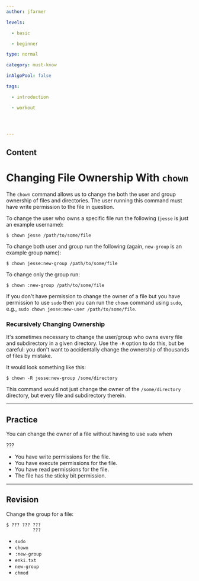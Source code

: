 ```yaml
---
author: jfarmer

levels:

  - basic

  - beginner

type: normal

category: must-know

inAlgoPool: false

tags:

  - introduction

  - workout




---
```

## Content
# Changing File Ownership With `chown`

The `chown` command allows us to change the both the user and group ownership of files and directories.  The user running this command must have write permission to the file in question.

To change the user who owns a specific file run the following (`jesse` is just an example username):

```console
$ chown jesse /path/to/some/file
```

To change both user and group run the following (again, `new-group` is an example group name):

```console
$ chown jesse:new-group /path/to/some/file
```

To change only the group run:

```console
$ chown :new-group /path/to/some/file
```

If you don't have permission to change the owner of a file but you have permission to use `sudo` then you can run the `chown` command using `sudo`, e.g., `sudo chown jesse:new-user /path/to/some/file`.

### Recursively Changing Ownership

It's sometimes necessary to change the user/group who owns every file and subdirectory in a given directory.  Use the `-R` option to do this, but be careful: you don't want to accidentally change the ownership of thousands of files by mistake.

It would look something like this:

```console
$ chown -R jesse:new-group /some/directory
```

This command would not just change the owner of the `/some/directory` directory, but every file and subdirectory therein.

---
## Practice

You can change the owner of a file without having to use `sudo` when 

???

* You have write permissions for the file.
* You have execute permissions for the file.
* You have read permissions for the file.
* The file has the sticky bit permission.

---
## Revision

Change the group for a file:
```
$ ??? ??? ??? 
          ???
```

* `sudo`
* `chown`
* `:new-group`
* `enki.txt`
* `new-group`
* `chmod`

